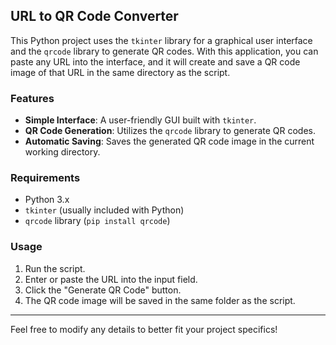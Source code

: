 ## URL to QR Code Converter

This Python project uses the `tkinter` library for a graphical user interface and the `qrcode` library to generate QR codes. With this application, you can paste any URL into the interface, and it will create and save a QR code image of that URL in the same directory as the script.

### Features
- **Simple Interface**: A user-friendly GUI built with `tkinter`.
- **QR Code Generation**: Utilizes the `qrcode` library to generate QR codes.
- **Automatic Saving**: Saves the generated QR code image in the current working directory.

### Requirements
- Python 3.x
- `tkinter` (usually included with Python)
- `qrcode` library (`pip install qrcode`)

### Usage
1. Run the script.
2. Enter or paste the URL into the input field.
3. Click the "Generate QR Code" button.
4. The QR code image will be saved in the same folder as the script.

---

Feel free to modify any details to better fit your project specifics!
